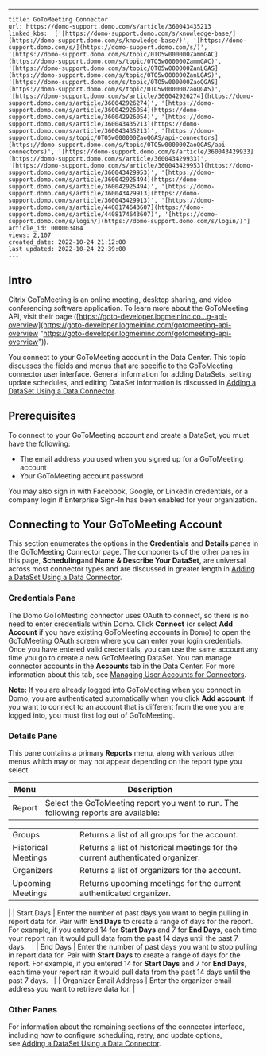 ---
    title: GoToMeeting Connector
    url: https://domo-support.domo.com/s/article/360043435213
    linked_kbs:  ['[https://domo-support.domo.com/s/knowledge-base/](https://domo-support.domo.com/s/knowledge-base/)', '[https://domo-support.domo.com/s/](https://domo-support.domo.com/s/)', '[https://domo-support.domo.com/s/topic/0TO5w000000ZammGAC](https://domo-support.domo.com/s/topic/0TO5w000000ZammGAC)', '[https://domo-support.domo.com/s/topic/0TO5w000000ZanLGAS](https://domo-support.domo.com/s/topic/0TO5w000000ZanLGAS)', '[https://domo-support.domo.com/s/topic/0TO5w000000ZaoQGAS](https://domo-support.domo.com/s/topic/0TO5w000000ZaoQGAS)', '[https://domo-support.domo.com/s/article/360042926274](https://domo-support.domo.com/s/article/360042926274)', '[https://domo-support.domo.com/s/article/360042926054](https://domo-support.domo.com/s/article/360042926054)', '[https://domo-support.domo.com/s/article/360043435213](https://domo-support.domo.com/s/article/360043435213)', '[https://domo-support.domo.com/s/topic/0TO5w000000ZaoQGAS/api-connectors](https://domo-support.domo.com/s/topic/0TO5w000000ZaoQGAS/api-connectors)', '[https://domo-support.domo.com/s/article/360043429933](https://domo-support.domo.com/s/article/360043429933)', '[https://domo-support.domo.com/s/article/360043429953](https://domo-support.domo.com/s/article/360043429953)', '[https://domo-support.domo.com/s/article/360042925494](https://domo-support.domo.com/s/article/360042925494)', '[https://domo-support.domo.com/s/article/360043429913](https://domo-support.domo.com/s/article/360043429913)', '[https://domo-support.domo.com/s/article/4408174643607](https://domo-support.domo.com/s/article/4408174643607)', '[https://domo-support.domo.com/s/login/](https://domo-support.domo.com/s/login/)']
    article_id: 000003404
    views: 2,107
    created_date: 2022-10-24 21:12:00
    last updated: 2022-10-24 22:39:00
    ---



Intro
-----


Citrix GoToMeeting is an online meeting, desktop sharing, and video conferencing software application. To learn more about the GoToMeeting API, visit their page ([https://goto-developer.logmeininc.co...g-api-overview](https://goto-developer.logmeininc.com/gotomeeting-api-overview "https://goto-developer.logmeininc.com/gotomeeting-api-overview")).


You connect to your GoToMeeting account in the Data Center. This topic discusses the fields and menus that are specific to the GoToMeeting connector user interface. General information for adding DataSets, setting update schedules, and editing DataSet information is discussed in [Adding a DataSet Using a Data Connector](/s/article/360042926274).


Prerequisites
-------------


To connect to your GoToMeeting account and create a DataSet, you must have the following:


* The email address you used when you signed up for a GoToMeeting account
* Your GoToMeeting account password


You may also sign in with Facebook, Google, or LinkedIn credentials, or a company login if Enterprise Sign-In has been enabled for your organization.


Connecting to Your GoToMeeting Account
--------------------------------------


This section enumerates the options in the **Credentials** and **Details** panes in the GoToMeeting Connector page. The components of the other panes in this page, **Scheduling**and **Name & Describe Your DataSet,** are universal across most connector types and are discussed in greater length in [Adding a DataSet Using a Data Connector](/s/article/360042926274).


### Credentials Pane


The Domo GoToMeeting connector uses OAuth to connect, so there is no need to enter credentials within Domo. Click **Connect** (or select **Add Account** if you have existing GoToMeeting accounts in Domo) to open the GoToMeeting OAuth screen where you can enter your login credentials. Once you have entered valid credentials, you can use the same account any time you go to create a new GoToMeeting DataSet. You can manage connector accounts in the **Accounts** tab in the Data Center. For more information about this tab, see [Managing User Accounts for Connectors](/s/article/360042926054 "Managing User Accounts for Connectors").




 


**Note:** If you are already logged into GoToMeeting when you connect in Domo, you are authenticated automatically when you click **Add account**. If you want to connect to an account that is different from the one you are logged into, you must first log out of GoToMeeting.



### Details Pane


This pane contains a primary **Reports** menu, along with various other menus which may or may not appear depending on the report type you select.




| Menu | Description |
| --- | --- |
| Report | Select the GoToMeeting report you want to run. The following reports are available:

|  |  |
| --- | --- |
| Groups | Returns a list of all groups for the account. |
| Historical Meetings | Returns a list of historical meetings for the current authenticated organizer.  |
| Organizers | Returns a list of organizers for the account. |
| Upcoming Meetings | Returns upcoming meetings for the current authenticated organizer.  |

 |
| Start Days | Enter the number of past days you want to begin pulling in report data for. Pair with **End Days** to create a range of days for the report. For example, if you entered 14 for **Start Days** and 7 for **End Days**, each time your report ran it would pull data from the past 14 days until the past 7 days.   |
| End Days | Enter the number of past days you want to stop pulling in report data for. Pair with **Start Days** to create a range of days for the report. For example, if you entered 14 for **Start Days** and 7 for **End Days**, each time your report ran it would pull data from the past 14 days until the past 7 days.   |
| Organizer Email Address | Enter the organizer email address you want to retrieve data for. |


### Other Panes


For information about the remaining sections of the connector interface, including how to configure scheduling, retry, and update options, see [Adding a DataSet Using a Data Connector](/s/article/360042926274).

